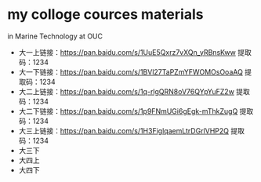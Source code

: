 # my colloge cources materials 
in Marine Technology at OUC 
- 大一上链接：https://pan.baidu.com/s/1UuE5Qxrz7vXQn_yRBnsKww 提取码：1234 
- 大一下链接：https://pan.baidu.com/s/1BVl27TaPZmYFWOMOsOoaAQ 提取码：1234 
- 大二上链接：https://pan.baidu.com/s/1q-rlgQRN8oV76QYpYuFZ2w 提取码：1234 
- 大二下链接：https://pan.baidu.com/s/1p9FNmUGi6gEgk-mThkZugQ 提取码：1234 
- 大三上链接：https://pan.baidu.com/s/1H3FiglqaemLtrDGrlVHP2Q 提取码：1234 
- 大三下
- 大四上
- 大四下
